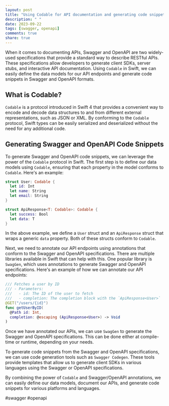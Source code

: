 ```yaml
---
layout: post
title: "Using Codable for API documentation and generating code snippets in Swagger and OpenAPI formats"
description: " "
date: 2023-09-22
tags: [swagger, openapi]
comments: true
share: true
---
```


When it comes to documenting APIs, Swagger and OpenAPI are two widely-used specifications that provide a standard way to describe RESTful APIs. These specifications allow developers to generate client SDKs, server stubs, and interactive API documentation. Using `Codable` in Swift, we can easily define the data models for our API endpoints and generate code snippets in Swagger and OpenAPI formats.

## What is Codable?

`Codable` is a protocol introduced in Swift 4 that provides a convenient way to encode and decode data structures to and from different external representations, such as JSON or XML. By conforming to the `Codable` protocol, Swift types can be easily serialized and deserialized without the need for any additional code.

## Generating Swagger and OpenAPI Code Snippets

To generate Swagger and OpenAPI code snippets, we can leverage the power of the `Codable` protocol in Swift. The first step is to define our data models using `Codable`, ensuring that each property in the model conforms to `Codable`. Here's an example:

```swift
struct User: Codable {
  let id: Int
  let name: String
  let email: String
}

struct ApiResponse<T: Codable>: Codable {
  let success: Bool
  let data: T
}
```

In the above example, we define a `User` struct and an `ApiResponse` struct that wraps a generic `data` property. Both of these structs conform to `Codable`.

Next, we need to annotate our API endpoints using annotations that conform to the Swagger and OpenAPI specifications. There are multiple libraries available in Swift that can help with this. One popular library is `SwagGen`, which uses annotations to generate Swagger and OpenAPI specifications. Here's an example of how we can annotate our API endpoints:

```swift
/// Fetches a user by ID
/// - Parameters:
///   - id: The ID of the user to fetch
///   - completion: The completion block with the `ApiResponse<User>`
@GET("/users/{id}")
func getUserByID(
  @Path id: Int,
  completion: @escaping (ApiResponse<User>) -> Void
)
```

Once we have annotated our APIs, we can use `SwagGen` to generate the Swagger and OpenAPI specifications. This can be done either at compile-time or runtime, depending on your needs.

To generate code snippets from the Swagger and OpenAPI specifications, we can use code generation tools such as `Swagger Codegen`. These tools provide templates that allow us to generate client SDKs in various languages using the Swagger or OpenAPI specifications.

By combining the power of `Codable` and Swagger/OpenAPI annotations, we can easily define our data models, document our APIs, and generate code snippets for various platforms and languages.

#swagger #openapi